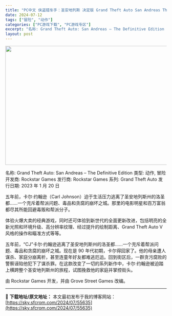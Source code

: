 ```yaml
---
title: "PC中文 侠盗猎车手：圣安地列斯 决定版 Grand Theft Auto San Andreas The Definitive Edition v1.17.37984884 18.35G"
date: 2024-07-12
tags: ["冒险", "动作"]
categories: ["PC游戏下载", "PC游戏专区"]
excerpt: "名称: Grand Theft Auto: San Andreas – The Definitive Edition 类型: 动作, 冒险 开发商: Rockstar Games 发行商: Rockstar Games 系列: Grand Theft Auto 发行日期: 2023 年 1 月 20&hellip;"
layout: post
---
```


<img class="aligncenter size-full wp-image-55636" src="https://sky.sfcrom.com/wp-content/uploads/2024/07/2024071211224286.webp" alt="" width="660" height="370" />

名称: Grand Theft Auto: San Andreas – The Definitive Edition
类型: 动作, 冒险
开发商: Rockstar Games
发行商: Rockstar Games
系列: Grand Theft Auto
发行日期: 2023 年 1 月 20 日

五年前，卡尔·约翰逊（Carl Johnson）迫于生活压力逃离了圣安地列斯州的洛圣都……一个充斥着帮派问题、毒品和贪腐的崩坏之城。那里的电影明星和百万富翁都尽其所能回避毒贩和帮派分子。

体验火爆大卖的经典游戏，同时还可体验到新世代的全面更新改进，包括明亮的全新光照和环境升级、高分辨率纹理、经过提升的绘制距离、Grand Theft Auto V 风格的操作和瞄准方式等等。

五年前，“CJ”卡尔·约翰逊逃离了圣安地列斯州的洛圣都……一个充斥着帮派问题、毒品和贪腐的崩坏之城。现在是 90 年代初期，卡尔得回家了。他的母亲遭人谋杀、家庭分崩离析，甚至连童年好友都难逃厄运。回到街区后，一群贪污腐败的警察诬陷他犯下了谋杀罪。在这款改变了一切的系列新作中，卡尔·约翰逊被迫踏上横跨整个圣安地列斯州的旅程，试图挽救他的家庭并掌控街头。

由 Rockstar Games 开发，并由 Grove Street Games 改编。 



---
📖 **下载地址/原文地址：** 本文最初发布于我的博客网站：[https://sky.sfcrom.com/2024/07/55635](https://sky.sfcrom.com/2024/07/55635)
